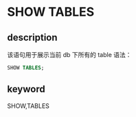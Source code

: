 # SHOW TABLES

## description

该语句用于展示当前 db 下所有的 table
语法：

```sql
SHOW TABLES;
```

## keyword

SHOW,TABLES
